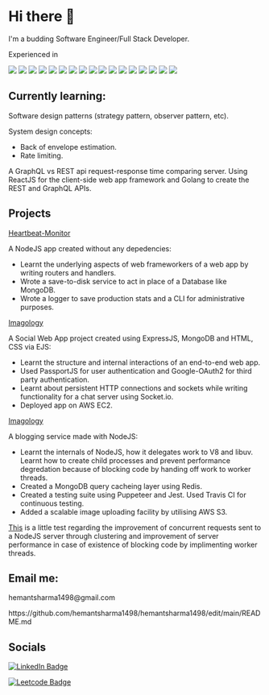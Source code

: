 # Hi there 👋


<!--
**hemantsharma1498/hemantsharma1498** is a ✨ _special_ ✨ repository because its `README.md` (this file) appears on your GitHub profile.

Here are some ideas to get you started:

- 🔭 I’m currently working on ...
- 🌱 I’m currently learning ...
- 👯 I’m looking to collaborate on ...
- 🤔 I’m looking for help with ...
- 💬 Ask me about ...
- 📫 How to reach me: ...
- 😄 Pronouns: ...
- ⚡ Fun fact: ...
-->


I'm a budding Software Engineer/Full Stack Developer.



Experienced in
<p>
  <img src="https://img.shields.io/badge/JavaScript-323330?style=for-the-badge&logo=javascript&logoColor=F7DF1E" />
  
  <img src="https://img.shields.io/badge/Node.js-339933?style=for-the-badge&logo=nodedotjs&logoColor=white" />
  <img src="https://img.shields.io/badge/Python-3776AB?style=for-the-badge&logo=python&logoColor=white">
  <img src="https://img.shields.io/badge/MongoDB-4EA94B?style=for-the-badge&logo=mongodb&logoColor=white" />
  <img src="https://img.shields.io/badge/PostgreSQL-316192?style=for-the-badge&logo=postgresql&logoColor=white" />
  <img src="https://img.shields.io/badge/C%2B%2B-00599C?style=for-the-badge&logo=c%2B%2B&logoColor=white" />
  <img src="https://img.shields.io/badge/Express.js-404D59?style=for-the-badge">
  <img src="https://img.shields.io/badge/MongoDB-4EA94B?style=for-the-badge&logo=mongodb&logoColor=white">
  <img src="https://img.shields.io/badge/MySQL-005C84?style=for-the-badge&logo=mysql&logoColor=white">
  <img src="https://img.shields.io/badge/redis-%23DD0031.svg?&style=for-the-badge&logo=redis&logoColor=white">
  <img src="https://img.shields.io/badge/PostgreSQL-316192?style=for-the-badge&logo=postgresql&logoColor=white">
  <img src="https://img.shields.io/badge/NeoVim-%2357A143.svg?&style=for-the-badge&logo=neovim&logoColor=white">
  <img src="https://img.shields.io/badge/VIM-%2311AB00.svg?&style=for-the-badge&logo=vim&logoColor=white">
  <img src="https://img.shields.io/badge/Shell_Script-121011?style=for-the-badge&logo=gnu-bash&logoColor=white">
  <img src="https://img.shields.io/badge/HTML-239120?style=for-the-badge&logo=html5&logoColor=white">
  <img src="https://img.shields.io/badge/CSS-239120?&style=for-the-badge&logo=css3&logoColor=white">
  <img src="https://img.shields.io/badge/Sass-CC6699?style=for-the-badge&logo=sass&logoColor=white">

</p>



<div>
  <h2>
    Currently learning:
    </h2>
  <p>
   Software design patterns (strategy pattern, observer pattern, etc).
    </p>
    System design concepts: 
     <ul>
      <li>
        Back of envelope estimation.
        </li>
        <li>
        Rate limiting.
        </li>
      </ul>
   <div>
    A GraphQL vs REST api request-response time comparing server. Using ReactJS for the client-side web app framework and Golang to create the REST and GraphQL APIs.
    </div>  
   
  </div>

<div>
  <h2>
    Projects
    </h2>
   <div>
     <a href="https://github.com/hemantsharma1498/Heartbeat-Monitor/">Heartbeat-Monitor</a>
     <br>
     <p>
       A NodeJS app created without any depedencies:
       <ul>
         <li>
           Learnt the underlying aspects of web frameworkers of a web app by writing routers and handlers.
           </li>
         <li>
           Wrote a save-to-disk service to act in place of a Database like MongoDB.
           </li>
         <li>
           Wrote a logger to save production stats and a CLI for administrative purposes.
           </li>        
         </ul>
       </p>
    
  </div>
  
   
   <div>
   <a href="https://github.com/hemantsharma1498/Social-Web-App">Imagology</a>
   <br>
       <p>
     A Social Web App project created using ExpressJS, MongoDB and HTML, CSS via EJS:
     <ul>
       <li>
         Learnt the structure and internal interactions of an end-to-end web app.
         </li>
       <li>
         Used PassportJS for user authentication and Google-OAuth2 for third party authentication.
         </li>
       <li>
         Learnt about persistent HTTP connections and sockets while writing functionality for a chat server using Socket.io.
         </li>    
       <li>
         Deployed app on AWS EC2.
         </li>        
       </ul>
     </p>
   </div>
   
   <div>
   <a href="https://github.com/hemantsharma1498/Imagology">Imagology</a>
   <br>
       <p>
     A blogging service made with NodeJS:
     <ul>
       <li>
         Learnt the internals of NodeJS, how it delegates work to V8 and libuv. Learnt how to create child processes and prevent performance degredation because of blocking code by handing off work to worker threads.
         </li>
       <li>
         Created a MongoDB query cacheing layer using Redis.
         </li>
       <li>
         Created a testing suite using Puppeteer and Jest. Used Travis CI for continuous testing.
         </li>    
       <li>
         Added a scalable image uploading facility by utilising AWS S3.
         </li>        
       </ul>
     </p>
   </div>
  
</div>

<div>
  <p>
  <a href="https://github.com/hemantsharma1498/NodePerformance">This</a> is a little test regarding the improvement of concurrent requests sent to a NodeJS server through clustering and improvement of server performance in case of existence of blocking code by implimenting worker threads.
  </p>
  
  
  </div>


<div>
<h2>
Email me:  
  </h2>
<p>
hemantsharma1498@gmail.com
</p>https://github.com/hemantsharma1498/hemantsharma1498/edit/main/README.md

</div>

<div>
  <h2>
Socials  
  </h2>
  
  <p>

        
[![LinkedIn Badge](https://img.shields.io/badge/LinkedIn-0077B5?style=for-the-badge&logo=linkedin&logoColor=white)](https://www.linkedin.com/in/hemantsharma14/)

[![Leetcode Badge](https://img.shields.io/badge/-LeetCode-FFA116?style=for-the-badge&logo=LeetCode&logoColor=black)](https://www.leetcode.com/hemantsharma1498/)

  
  
 </p> 
</div>

